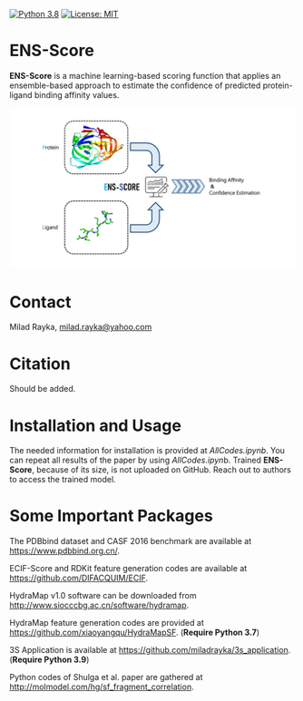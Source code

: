 [![Python 3.8](https://img.shields.io/badge/python-3.8-blue.svg)](https://www.python.org/downloads/release/python-380/)
[![License: MIT](https://img.shields.io/badge/License-MIT-yellow.svg)](https://opensource.org/licenses/MIT)

# ENS-Score
**ENS-Score** is a machine learning-based scoring function that applies an ensemble-based approach to estimate the confidence of predicted protein-ligand binding affinity values.

![](https://github.com/miladrayka/ENS_Score/blob/main/Graphical%20Abstract.png)

# Contact
Milad Rayka, milad.rayka@yahoo.com

# Citation
Should be added.

# Installation and Usage
The needed information for installation is provided at *AllCodes.ipynb*. You can repeat all results of the paper by using *AllCodes.ipyn*b. Trained **ENS-Score**, because of its size, is not uploaded on GitHub. Reach out to authors to access the trained model.

# Some Important Packages

The PDBbind dataset and CASF 2016 benchmark are available at https://www.pdbbind.org.cn/.

ECIF-Score and RDKit feature generation codes are available at https://github.com/DIFACQUIM/ECIF.

HydraMap v1.0 software can be downloaded from http://www.siocccbg.ac.cn/software/hydramap. 

HydraMap feature generation codes are provided at https://github.com/xiaoyangqu/HydraMapSF. (**Require Python 3.7**)

3S Application is available at https://github.com/miladrayka/3s_application. (**Require Python 3.9**) 

Python codes of Shulga et al. paper are gathered at http://molmodel.com/hg/sf_fragment_correlation. 
